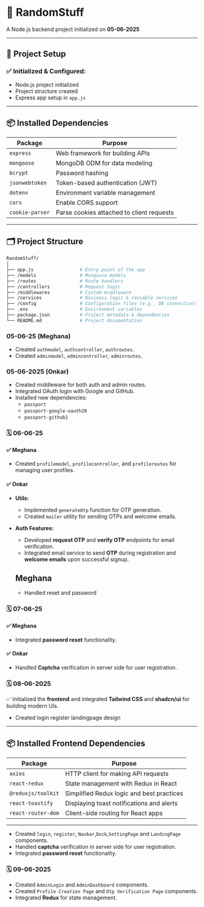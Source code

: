 # 🧪 RandomStuff

A Node.js backend project initialized on **05-06-2025**

---

## 📁 Project Setup

### ✅ Initialized & Configured:

- Node.js project initialized
- Project structure created
- Express app setup in `app.js`

---

## 📦 Installed Dependencies

| Package         | Purpose                                   |
| --------------- | ----------------------------------------- |
| `express`       | Web framework for building APIs           |
| `mongoose`      | MongoDB ODM for data modeling             |
| `bcrypt`        | Password hashing                          |
| `jsonwebtoken`  | Token-based authentication (JWT)          |
| `dotenv`        | Environment variable management           |
| `cors`          | Enable CORS support                       |
| `cookie-parser` | Parse cookies attached to client requests |

---

## 🗂️ Project Structure

```bash
RandomStuff/
│
├── app.js                 # Entry point of the app
├── /models                # Mongoose models
├── /routes                # Route handlers
├── /controllers           # Request logic
├── /middlewares           # Custom middleware
├── /services              # Business logic & reusable services
├── /config                # Configuration files (e.g., DB connection)
├── .env                   # Environment variables
├── package.json           # Project metadata & dependencies
└── README.md              # Project documentation

```

### 05-06-25 (Meghana)

- Created `authmodel`, `authcontroller`, `authroutes`.
- Created `adminmodel`, `admincontroller`, `adminroutes`.

### 05-06-2025 (Onkar)

- Created middleware for both auth and admin routes.
- Integrated OAuth login with Google and GitHub.
- Installed new dependencies:
  - `passport`
  - `passport-google-oauth20`
  - `passport-github2`

### 🗓️ **06-06-25**

#### ✅ Meghana

- Created `profilemodel`, `profilecontroller`, and `profileroutes` for managing user profiles.

#### ✅ Onkar

- **Utils:**

  - Implemented `generateOtp` function for OTP generation.
  - Created `mailer` utility for sending OTPs and welcome emails.

- **Auth Features:**

  - Developed **request OTP** and **verify OTP** endpoints for email verification.
  - Integrated email service to send **OTP** during registration and **welcome emails** upon successful signup.

  ## Meghana

  - Handled reset and password

### 🗓️ **07-06-25**

#### ✅ Meghana

- Integrated **password reset** functionality.

#### ✅ Onkar

- Handled **Captcha** verification in server side for user registration.

### 🗓️ **08-06-2025**

✅ Initialized the **frontend** and integrated **Tailwind CSS** and **shadcn/ui** for building modern UIs.

- Created login register landingpage design

---

## 📦 Installed Frontend Dependencies

| Package            | Purpose                                   |
| ------------------ | ----------------------------------------- |
| `axios`            | HTTP client for making API requests       |
| `react-redux`      | State management with Redux in React      |
| `@reduxjs/toolkit` | Simplified Redux logic and best practices |
| `react-toastify`   | Displaying toast notifications and alerts |
| `react-router-dom` | Client-side routing for React apps        |

---

- Created `login`, `register`, `Navbar`,`Dock`,`SettingPage` and `LandingPage` components.
- Handled **captcha** verification in server side for user registration.
- Integrated **password reset** functionality.

### 🗓️ **09-06-2025**

- Created `AdminLogin` and `AdminDashboard` components.
- Created `Profile Creation Page` and `Otp Verification Page` components.
- Integrated **Redux** for state management.
